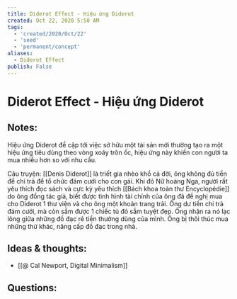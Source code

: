```yaml
---
title: Diderot Effect - Hiệu ứng Diderot
created: Oct 22, 2020 5:50 AM
tags:
  - 'created/2020/Oct/22'
  - 'seed'
  - 'permanent/concept'
aliases:
  - Diderot Effect
publish: False
---
```

# Diderot Effect - Hiệu ứng Diderot

## Notes:
Hiệu ứng Diderot đề cập tới việc sở hữu một tài sản mới thường tạo ra một hiệu ứng tiêu dùng theo vòng xoáy trôn ốc, hiệu ứng này khiến con người ta mua nhiều hơn so với nhu cầu.

Câu truyện:
[[Denis Diderot]] là triết gia nhèo khổ cả đời, ông không đủ tiền để chi trả để tổ chức đám cưới cho con gái. Khi đó Nữ hoàng Nga, người rất yêu thích đọc sách và cực kỳ yêu thích [[Bách khoa toàn thư Encyclopédie]] do ông đồng tác giả, biết được tình hình tài chính của ông đã đề nghị mua cho Diderot 1 thư viện và cho ông một khoản trang trải. Ông dư tiền chi trả đám cưới, mà còn sắm được 1 chiếc tủ đỏ sẫm tuyệt đẹp. Ông nhận ra nó lạc lõng giữa những đồ đạc rẻ tiền thường dùng của mình. Ông bị thôi thúc mua những thứ khác, nâng cấp đồ đạc trong nhà.

## Ideas & thoughts:
- [[@ Cal Newport, Digital Minimalism]]

## Questions:


